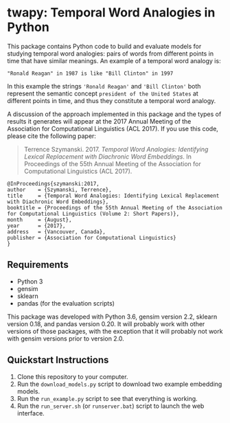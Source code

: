 # twapy: Temporal Word Analogies in Python

This package contains Python code to build and evaluate models for studying temporal word analogies: pairs of words from
 different points in time that have similar meanings. An example of a temporal word analogy is:

    "Ronald Reagan" in 1987 is like "Bill Clinton" in 1997
    
In this example the strings `'Ronald Reagan'` and `'Bill Clinton'` both represent the semantic concept `president of the
 United States` at different points in time, and thus they constitute a temporal word analogy.

A discussion of the approach implemented in this package and the types of results it generates will appear at the 2017
Annual Meeting of the Association for Computational Linguistics (ACL 2017). If you use this code, please cite the
following paper:

> Terrence Szymanski. 2017. *Temporal Word Analogies: Identifying Lexical Replacement with Diachronic Word Embeddings*. In Proceedings of the 55th Annual Meeting of the Association for Computational Linguistics (ACL 2017).

    @InProceedings{szymanski:2017,
    author    = {Szymanski, Terrence},
    title     = {Temporal Word Analogies: Identifying Lexical Replacement with Diachronic Word Embeddings},
    booktitle = {Proceedings of the 55th Annual Meeting of the Association for Computational Linguistics (Volume 2: Short Papers)},
    month     = {August},
    year      = {2017},
    address   = {Vancouver, Canada},
    publisher = {Association for Computational Linguistics}
    }

## Requirements

* Python 3
* gensim
* sklearn
* pandas (for the evaluation scripts)

This package was developed with Python 3.6, gensim version 2.2, sklearn version 0.18, and pandas version 0.20. It will
probably work with other versions of those packages, with the exception that it will probably not work with gensim
versions prior to version 2.0.

## Quickstart Instructions

1. Clone this repository to your computer.
2. Run the `download_models.py` script to download two example embedding models.
3. Run the `run_example.py` script to see that everything is working.
4. Run the `run_server.sh` (or `runserver.bat`) script to launch the web interface.
